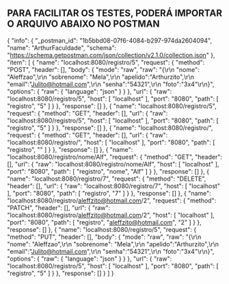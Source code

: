 ## PARA FACILITAR OS TESTES, PODERÁ IMPORTAR O ARQUIVO ABAIXO NO POSTMAN


{
"info": {
"_postman_id": "1b5bbd08-07f6-4084-b297-974da2604094",
"name": "ArthurFaculdade",
"schema": "https://schema.getpostman.com/json/collection/v2.1.0/collection.json"
},
"item": [
{
"name": "localhost:8080/registro/5",
"request": {
"method": "POST",
"header": [],
"body": {
"mode": "raw",
"raw": "{\r\n    \"nome\": \"Aleffzao\",\r\n    \"sobrenome\": \"Mela\",\r\n    \"apelido\":\"Arthurzito\",\r\n    \"email\":\"Julito@hotmail.com\",\r\n    \"senha\":\"54321\",\r\n    \"foto\":\"3x4\"\r\n}",
"options": {
"raw": {
"language": "json"
}
}
},
"url": {
"raw": "localhost:8080/registro/5",
"host": [
"localhost"
],
"port": "8080",
"path": [
"registro",
"5"
]
}
},
"response": []
},
{
"name": "localhost:8080/registro/5",
"request": {
"method": "GET",
"header": [],
"url": {
"raw": "localhost:8080/registro/5",
"host": [
"localhost"
],
"port": "8080",
"path": [
"registro",
"5"
]
}
},
"response": []
},
{
"name": "localhost:8080/registro/",
"request": {
"method": "GET",
"header": [],
"url": {
"raw": "localhost:8080/registro/",
"host": [
"localhost"
],
"port": "8080",
"path": [
"registro",
""
]
}
},
"response": []
},
{
"name": "localhost:8080/registro/nome/Alf",
"request": {
"method": "GET",
"header": [],
"url": {
"raw": "localhost:8080/registro/nome/Alf",
"host": [
"localhost"
],
"port": "8080",
"path": [
"registro",
"nome",
"Alf"
]
}
},
"response": []
},
{
"name": "localhost:8080/registro/7",
"request": {
"method": "DELETE",
"header": [],
"url": {
"raw": "localhost:8080/registro/7",
"host": [
"localhost"
],
"port": "8080",
"path": [
"registro",
"7"
]
}
},
"response": []
},
{
"name": "localhost:8080/registro/aleffzito@hotmail.com/2",
"request": {
"method": "PATCH",
"header": [],
"url": {
"raw": "localhost:8080/registro/aleffzito@hotmail.com/2",
"host": [
"localhost"
],
"port": "8080",
"path": [
"registro",
"aleffzito@hotmail.com",
"2"
]
}
},
"response": []
},
{
"name": "localhost:8080/registro/5",
"request": {
"method": "PUT",
"header": [],
"body": {
"mode": "raw",
"raw": "{\r\n    \"nome\": \"Aleffzao\",\r\n    \"sobrenome\": \"Mela\",\r\n    \"apelido\":\"Arthurzito\",\r\n    \"email\":\"Julito@hotmail.com\",\r\n    \"senha\":\"54321\",\r\n    \"foto\":\"3x4\"\r\n}",
"options": {
"raw": {
"language": "json"
}
}
},
"url": {
"raw": "localhost:8080/registro/5",
"host": [
"localhost"
],
"port": "8080",
"path": [
"registro",
"5"
]
}
},
"response": []
}
]
}
